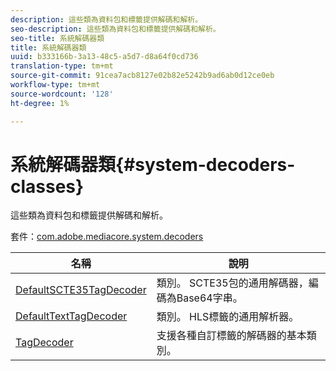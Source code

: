 ```yaml
---
description: 這些類為資料包和標籤提供解碼和解析。
seo-description: 這些類為資料包和標籤提供解碼和解析。
seo-title: 系統解碼器類
title: 系統解碼器類
uuid: b333166b-3a13-48c5-a5d7-d8a64f0cd736
translation-type: tm+mt
source-git-commit: 91cea7acb8127e02b82e5242b9ad6ab0d12ce0eb
workflow-type: tm+mt
source-wordcount: '128'
ht-degree: 1%

---
```



# 系統解碼器類{#system-decoders-classes}

這些類為資料包和標籤提供解碼和解析。

套件：[com.adobe.mediacore.system.decoders](https://help.adobe.com/en_US/primetime/api/psdk/asdoc-dhls_1.4/com/adobe/mediacore/system/decoders/package-detail.html)

| 名稱 | 說明 |
|---|---|
| [DefaultSCTE35TagDecoder](https://help.adobe.com/en_US/primetime/api/psdk/asdoc-dhls_1.4/com/adobe/mediacore/system/decoders/DefaultSCTE35TagDecoder.html) | 類別。 SCTE35包的通用解碼器，編碼為Base64字串。 |
| [DefaultTextTagDecoder](https://help.adobe.com/en_US/primetime/api/psdk/asdoc-dhls_1.4/com/adobe/mediacore/system/decoders/DefaultTextTagDecoder.html) | 類別。 HLS標籤的通用解析器。 |
| [TagDecoder](https://help.adobe.com/en_US/primetime/api/psdk/asdoc-dhls_1.4/com/adobe/mediacore/system/decoders/TagDecoder.html) | 支援各種自訂標籤的解碼器的基本類別。 |

